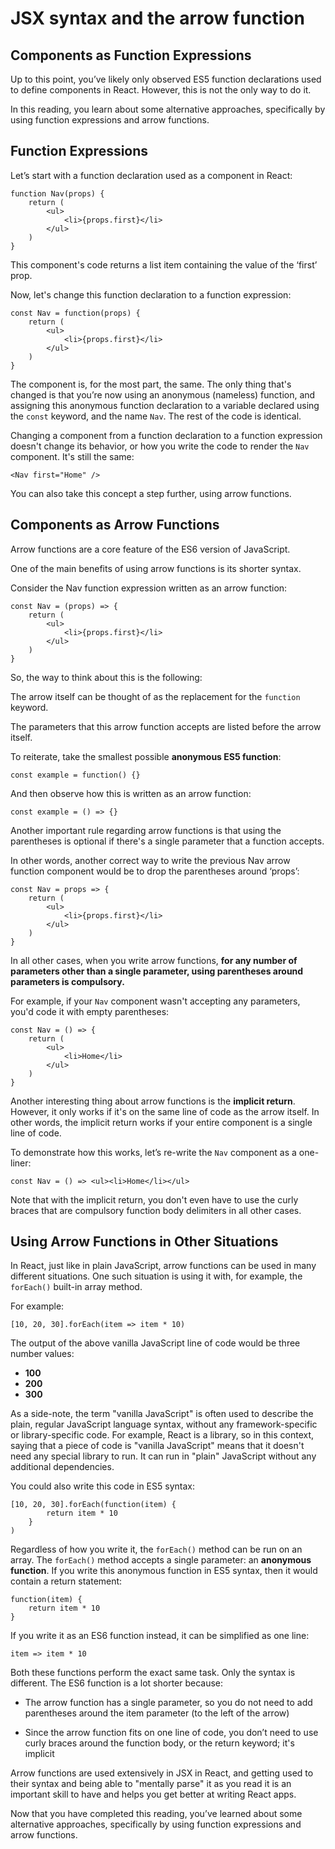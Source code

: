 # JSX syntax and the arrow function

## Components as Function Expressions

Up to this point, you’ve likely only observed ES5 function declarations used to define components in React. However, this is not the only way to do it.

In this reading, you learn about some alternative approaches, specifically by using function expressions and arrow functions.

## Function Expressions

Let’s start with a function declaration used as a component in React:

```
function Nav(props) {
    return (
        <ul>
            <li>{props.first}</li>
        </ul>
    )
}
```

This component's code returns a list item containing the value of the ‘first’ prop.

Now, let's change this function declaration to a function expression:

```
const Nav = function(props) {
    return (
        <ul>
            <li>{props.first}</li>
        </ul>
    )
}

```

The component is, for the most part, the same. The only thing that's changed is that you’re now using an anonymous (nameless) function, and assigning this anonymous function declaration to a variable declared using the `const` keyword, and the name `Nav`. The rest of the code is identical.

Changing a component from a function declaration to a function expression doesn't change its behavior, or how you write the code to render the `Nav` component. It's still the same:

```
<Nav first="Home" />
```

You can also take this concept a step further, using arrow functions.

## Components as Arrow Functions

Arrow functions are a core feature of the ES6 version of JavaScript.

One of the main benefits of using arrow functions is its shorter syntax.

Consider the Nav function expression written as an arrow function:

```
const Nav = (props) => {
    return (
        <ul>
            <li>{props.first}</li>
        </ul>
    )
}
```

So, the way to think about this is the following:

The arrow itself can be thought of as the replacement for the `function` keyword.

The parameters that this arrow function accepts are listed before the arrow itself.

To reiterate, take the smallest possible **anonymous ES5 function**:

```
const example = function() {}
```

And then observe how this is written as an arrow function:

```
const example = () => {}
```

Another important rule regarding arrow functions is that using the parentheses is optional if there's a single parameter that a function accepts.

In other words, another correct way to write the previous Nav arrow function component would be to drop the parentheses around ‘props’:

```
const Nav = props => {
    return (
        <ul>
            <li>{props.first}</li>
        </ul>
    )
}
```

In all other cases, when you write arrow functions, **for any number of parameters other than a single parameter, using parentheses around parameters is compulsory.**

For example, if your `Nav` component wasn't accepting any parameters, you'd code it with empty parentheses:

```
const Nav = () => {
    return (
        <ul>
            <li>Home</li>
        </ul>
    )
}
```

Another interesting thing about arrow functions is the **implicit return**. However, it only works if it's on the same line of code as the arrow itself. In other words, the implicit return works if your entire component is a single line of code.

To demonstrate how this works, let’s re-write the `Nav` component as a one-liner:

```
const Nav = () => <ul><li>Home</li></ul>
```

Note that with the implicit return, you don't even have to use the curly braces that are compulsory function body delimiters in all other cases.

## Using Arrow Functions in Other Situations

In React, just like in plain JavaScript, arrow functions can be used in many different situations. One such situation is using it with, for example, the `forEach()` built-in array method.

For example:

```
[10, 20, 30].forEach(item => item * 10)
```

The output of the above vanilla JavaScript line of code would be three number values:

- **100**
- **200**
- **300**

As a side-note, the term "vanilla JavaScript" is often used to describe the plain, regular JavaScript language syntax, without any framework-specific or library-specific code. For example, React is a library, so in this context, saying that a piece of code is "vanilla JavaScript" means that it doesn't need any special library to run. It can run in "plain" JavaScript without any additional dependencies.

You could also write this code in ES5 syntax:

```
[10, 20, 30].forEach(function(item) {
        return item * 10
    }
)
```

Regardless of how you write it, the `forEach()` method can be run on an array. The `forEach()` method accepts a single parameter: an **anonymous function**. If you write this anonymous function in ES5 syntax, then it would contain a return statement:

```
function(item) {
    return item * 10
}
```

If you write it as an ES6 function instead, it can be simplified as one line:

```
item => item * 10
```

Both these functions perform the exact same task. Only the syntax is different. The ES6 function is a lot shorter because:

- The arrow function has a single parameter, so you do not need to add parentheses around the item parameter (to the left of the arrow)

- Since the arrow function fits on one line of code, you don’t need to use curly braces around the function body, or the return keyword; it's implicit

Arrow functions are used extensively in JSX in React, and getting used to their syntax and being able to "mentally parse" it as you read it is an important skill to have and helps you get better at writing React apps.

Now that you have completed this reading, you’ve learned about some alternative approaches, specifically by using function expressions and arrow functions.
